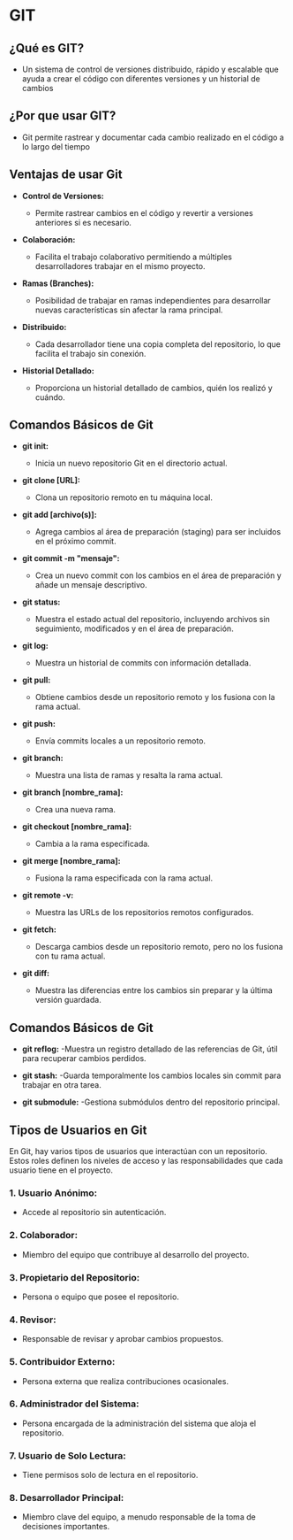 # GIT

## ¿Qué es GIT?
- Un sistema de control de versiones distribuido, rápido y escalable que ayuda a crear el código con diferentes versiones y un historial de cambios

## ¿Por que usar GIT?
- Git permite rastrear y documentar cada cambio realizado en el código a lo largo del tiempo

## Ventajas de usar Git

- **Control de Versiones:**
  - Permite rastrear cambios en el código y revertir a versiones anteriores si es necesario.

- **Colaboración:**
  - Facilita el trabajo colaborativo permitiendo a múltiples desarrolladores trabajar en el mismo proyecto.

- **Ramas (Branches):**
  - Posibilidad de trabajar en ramas independientes para desarrollar nuevas características sin afectar la rama principal.

- **Distribuido:**
  - Cada desarrollador tiene una copia completa del repositorio, lo que facilita el trabajo sin conexión.

- **Historial Detallado:**
  - Proporciona un historial detallado de cambios, quién los realizó y cuándo.

## Comandos Básicos de Git

- **git init:**
   - Inicia un nuevo repositorio Git en el directorio actual.

- **git clone [URL]:**
   - Clona un repositorio remoto en tu máquina local.

- **git add [archivo(s)]:**
   - Agrega cambios al área de preparación (staging) para ser incluidos en el próximo commit.

- **git commit -m "mensaje":**
   - Crea un nuevo commit con los cambios en el área de preparación y añade un mensaje descriptivo.

- **git status:**
   - Muestra el estado actual del repositorio, incluyendo archivos sin seguimiento, modificados y en el área de preparación.

- **git log:**
   - Muestra un historial de commits con información detallada.

- **git pull:**
   - Obtiene cambios desde un repositorio remoto y los fusiona con la rama actual.

- **git push:**
   - Envía commits locales a un repositorio remoto.

- **git branch:**
   - Muestra una lista de ramas y resalta la rama actual.

- **git branch [nombre_rama]:**
    - Crea una nueva rama.

- **git checkout [nombre_rama]:**
    - Cambia a la rama especificada.

- **git merge [nombre_rama]:**
    - Fusiona la rama especificada con la rama actual.

- **git remote -v:**
    - Muestra las URLs de los repositorios remotos configurados.

- **git fetch:**
    - Descarga cambios desde un repositorio remoto, pero no los fusiona con tu rama actual.

- **git diff:**
    - Muestra las diferencias entre los cambios sin preparar y la última versión guardada.

## Comandos Básicos de Git
- **git reflog:**
    -Muestra un registro detallado de las referencias de Git, útil para recuperar cambios perdidos.

- **git stash:**
    -Guarda temporalmente los cambios locales sin commit para trabajar en otra tarea.

- **git submodule:**
    -Gestiona submódulos dentro del repositorio principal.

## Tipos de Usuarios en Git

En Git, hay varios tipos de usuarios que interactúan con un repositorio. Estos roles definen los niveles de acceso y las responsabilidades que cada usuario tiene en el proyecto.

### 1. Usuario Anónimo:
- Accede al repositorio sin autenticación.

### 2. Colaborador:
- Miembro del equipo que contribuye al desarrollo del proyecto.

### 3. Propietario del Repositorio:
- Persona o equipo que posee el repositorio.

### 4. Revisor:
-  Responsable de revisar y aprobar cambios propuestos.

### 5. Contribuidor Externo:
- Persona externa que realiza contribuciones ocasionales.

### 6. Administrador del Sistema:
- Persona encargada de la administración del sistema que aloja el repositorio.

### 7. Usuario de Solo Lectura:
- Tiene permisos solo de lectura en el repositorio.

### 8. Desarrollador Principal:
- Miembro clave del equipo, a menudo responsable de la toma de decisiones importantes.

